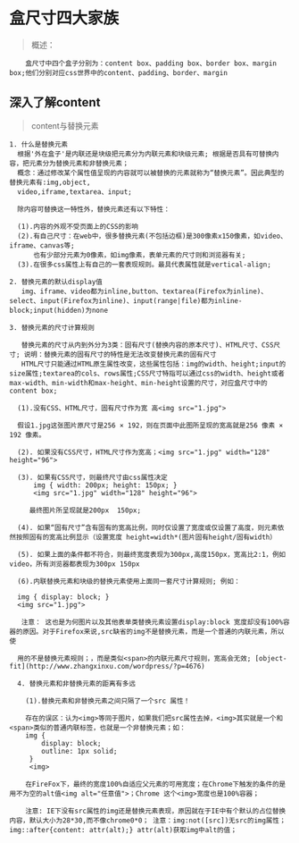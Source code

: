 # 盒尺寸四大家族

> 概述：

        盒尺寸中四个盒子分别为：content box、padding box、border box、margin box;他们分别对应css世界中的content、padding、border、margin

## 深入了解content

> content与替换元素

    1. 什么是替换元素
      根据'外在盒子'是内联还是块级把元素分为内联元素和块级元素; 根据是否具有可替换内容，把元素分为替换元素和非替换元素；
      概念：通过修改某个属性值呈现的内容就可以被替换的元素就称为“替换元素”。因此典型的替换元素有:img,object,
      video,iframe,textarea、input;
    
      除内容可替换这一特性外，替换元素还有以下特性：
    
      (1).内容的外观不受页面上的CSS的影响
      (2).有自己尺寸：在web中，很多替换元素(不包括边框)是300像素x150像素，如video、iframe、canvas等;
          也有少部分元素为0像素，如img像素，表单元素的尺寸则和浏览器有关;
      (3).在很多css属性上有自己的一套表现规则。最具代表属性就是vertical-align;
    
    2. 替换元素的默认display值
       img、iframe、video都为inline,button、textarea(Firefox为inline)、select、input(Firefox为inline)、input(range|file)都为inline-block;input(hidden)为none
    
    3. 替换元素的尺寸计算规则
    
       替换元素的尺寸从内到外分为3类：固有尺寸(替换内容的原本尺寸)、HTML尺寸、CSS尺寸; 说明：替换元素的固有尺寸的特性是无法改变替换元素的固有尺寸 
       HTML尺寸只能通过HTML原生属性改变，这些属性包括：img的width、height;input的size属性;textarea的cols、rows属性;CSS尺寸特指可以通过css的width、height或者max-width、min-width和max-height、min-height设置的尺寸，对应盒尺寸中的content box;
      
      (1).没有CSS、HTML尺寸，固有尺寸作为宽 高<img src="1.jpg">
      
      假设1.jpg这张图片原尺寸是256 × 192，则在页面中此图所呈现的宽高就是256 像素 × 192 像素。
      
      (2). 如果没有CSS尺寸，HTML尺寸作为宽高；<img src="1.jpg" width="128" height="96">
      
      (3). 如果有CSS尺寸，则最终尺寸由css属性决定
          img { width: 200px; height: 150px; }
          <img src="1.jpg" width="128" height="96">
      
      	 最终图片所呈现就是200px  150px;
      
      (4). 如果“固有尺寸”含有固有的宽高比例，同时仅设置了宽度或仅设置了高度，则元素依然按照固有的宽高比例显示（设置宽度 height=width*(图片固有height/固有width）
      
      (5). 如果上面的条件都不符合，则最终宽度表现为300px,高度150px，宽高比2:1，例如video，所有浏览器都表现为300px 150px
      
      (6).内联替换元素和块级的替换元素使用上面同一套尺寸计算规则; 例如：
      
      img { display: block; }
      <img src="1.jpg">
      
       注意： 这也是为何图片以及其他表单类替换元素设置display:block 宽度却没有100%容器的原因。对于Firefox来说,src缺省的img不是替换元素，而是一个普通的内联元素，所以使
      
      用的不是替换元素规则；，而是类似<span>的内联元素尺寸规则，宽高会无效; [object-fit](http://www.zhangxinxu.com/wordpress/?p=4676)
      
      4. 替换元素和非替换元素的距离有多远
      	
      	(1).替换元素和非替换元素之间只隔了一个src 属性！
      	
      	存在的误区：认为<img>等同于图片，如果我们把src属性去掉，<img>其实就是一个和<span>类似的普通内联标签，也就是一个非替换元素；如：
      	img {
            display: block;
            outline: 1px solid;
         }
         <img>
         
        在FireFox下，最终的宽度100%自适应父元素的可用宽度；在Chrome下触发的条件的是用不为空的alt值<img alt="任意值">；Chrome 这个<img>宽度也是100%容器；
        
        注意: IE下没有src属性的img还是替换元素表现，原因就在于IE中有个默认的占位替换内容，默认大小为28*30,而不像chrome0*0； 注意：img:not([src])无src的img属性； img::after{content: attr(alt);} attr(alt)获取img中alt的值；
